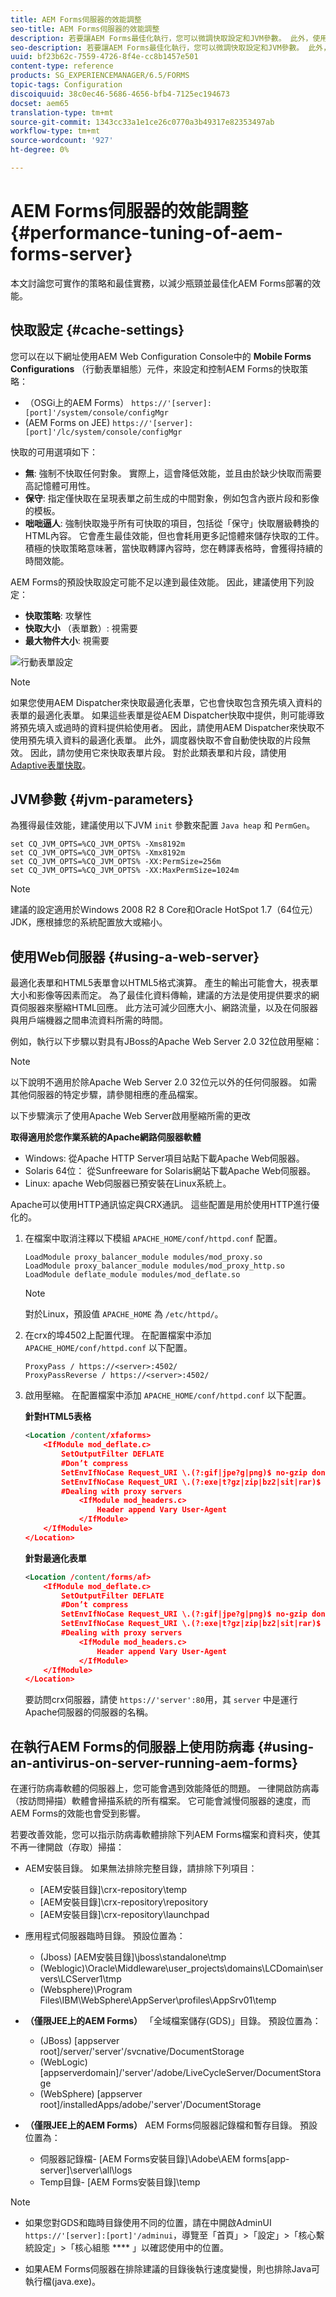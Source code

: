 ```yaml
---
title: AEM Forms伺服器的效能調整
seo-title: AEM Forms伺服器的效能調整
description: 若要讓AEM Forms最佳化執行，您可以微調快取設定和JVM參數。 此外，使用網頁伺服器可增強AEM Forms部署的效能。
seo-description: 若要讓AEM Forms最佳化執行，您可以微調快取設定和JVM參數。 此外，使用網頁伺服器可增強AEM Forms部署的效能。
uuid: bf23b62c-7559-4726-8f4e-cc8b1457e501
content-type: reference
products: SG_EXPERIENCEMANAGER/6.5/FORMS
topic-tags: Configuration
discoiquuid: 38c0ec46-5686-4656-bfb4-7125ec194673
docset: aem65
translation-type: tm+mt
source-git-commit: 1343cc33a1e1ce26c0770a3b49317e82353497ab
workflow-type: tm+mt
source-wordcount: '927'
ht-degree: 0%

---
```



# AEM Forms伺服器的效能調整{#performance-tuning-of-aem-forms-server}

本文討論您可實作的策略和最佳實務，以減少瓶頸並最佳化AEM Forms部署的效能。

## 快取設定 {#cache-settings}

您可以在以下網址使用AEM Web Configuration Console中的 **Mobile Forms Configurations** （行動表單組態）元件，來設定和控制AEM Forms的快取策略：

* （OSGi上的AEM Forms） `https://'[server]:[port]'/system/console/configMgr`
* (AEM Forms on JEE) `https://'[server]:[port]'/lc/system/console/configMgr`

快取的可用選項如下：

* **無**: 強制不快取任何對象。 實際上，這會降低效能，並且由於缺少快取而需要高記憶體可用性。
* **保守**: 指定僅快取在呈現表單之前生成的中間對象，例如包含內嵌片段和影像的模板。
* **咄咄逼人**: 強制快取幾乎所有可快取的項目，包括從「保守」快取層級轉換的HTML內容。 它會產生最佳效能，但也會耗用更多記憶體來儲存快取的工件。 積極的快取策略意味著，當快取轉譯內容時，您在轉譯表格時，會獲得持續的時間效能。

AEM Forms的預設快取設定可能不足以達到最佳效能。 因此，建議使用下列設定：

* **快取策略**: 攻擊性
* **快取大小** （表單數）: 視需要
* **最大物件大小**: 視需要

![行動表單設定](assets/snap.png)

>[!NOTE]
>
>如果您使用AEM Dispatcher來快取最適化表單，它也會快取包含預先填入資料的表單的最適化表單。 如果這些表單是從AEM Dispatcher快取中提供，則可能導致將預先填入或過時的資料提供給使用者。 因此，請使用AEM Dispatcher來快取不使用預先填入資料的最適化表單。 此外，調度器快取不會自動使快取的片段無效。 因此，請勿使用它來快取表單片段。 對於此類表單和片段，請使用 [Adaptive表單快取](../../forms/using/configure-adaptive-forms-cache.md)。

## JVM參數 {#jvm-parameters}

為獲得最佳效能，建議使用以下JVM `init` 參數來配置 `Java heap` 和 `PermGen`。

```shell
set CQ_JVM_OPTS=%CQ_JVM_OPTS% -Xms8192m
set CQ_JVM_OPTS=%CQ_JVM_OPTS% -Xmx8192m
set CQ_JVM_OPTS=%CQ_JVM_OPTS% -XX:PermSize=256m
set CQ_JVM_OPTS=%CQ_JVM_OPTS% -XX:MaxPermSize=1024m
```

>[!NOTE]
>
>建議的設定適用於Windows 2008 R2 8 Core和Oracle HotSpot 1.7（64位元）JDK，應根據您的系統配置放大或縮小。

## 使用Web伺服器 {#using-a-web-server}

最適化表單和HTML5表單會以HTML5格式演算。 產生的輸出可能會大，視表單大小和影像等因素而定。 為了最佳化資料傳輸，建議的方法是使用提供要求的網頁伺服器來壓縮HTML回應。 此方法可減少回應大小、網路流量，以及在伺服器與用戶端機器之間串流資料所需的時間。

例如，執行以下步驟以對具有JBoss的Apache Web Server 2.0 32位啟用壓縮：

>[!NOTE]
>
>以下說明不適用於除Apache Web Server 2.0 32位元以外的任何伺服器。 如需其他伺服器的特定步驟，請參閱相應的產品檔案。

以下步驟演示了使用Apache Web Server啟用壓縮所需的更改

**取得適用於您作業系統的Apache網路伺服器軟體**

* Windows: 從Apache HTTP Server項目站點下載Apache Web伺服器。
* Solaris 64位： 從Sunfreeware for Solaris網站下載Apache Web伺服器。
* Linux: apache Web伺服器已預安裝在Linux系統上。

Apache可以使用HTTP通訊協定與CRX通訊。 這些配置是用於使用HTTP進行優化的。

1. 在檔案中取消注釋以下模組 `APACHE_HOME/conf/httpd.conf` 配置。

   ```shell
   LoadModule proxy_balancer_module modules/mod_proxy.so
   LoadModule proxy_balancer_module modules/mod_proxy_http.so
   LoadModule deflate_module modules/mod_deflate.so
   ```

   >[!NOTE]
   >
   >對於Linux，預設值 `APACHE_HOME` 為 `/etc/httpd/`。

1. 在crx的埠4502上配置代理。
在配置檔案中添加 `APACHE_HOME/conf/httpd.conf` 以下配置。

   ```shell
   ProxyPass / https://<server>:4502/
   ProxyPassReverse / https://<server>:4502/
   ```

1. 啟用壓縮。 在配置檔案中添加 `APACHE_HOME/conf/httpd.conf` 以下配置。

   **針對HTML5表格**

   ```xml
   <Location /content/xfaforms>
       <IfModule mod_deflate.c>
           SetOutputFilter DEFLATE
           #Don’t compress
           SetEnvIfNoCase Request_URI \.(?:gif|jpe?g|png)$ no-gzip dont-vary
           SetEnvIfNoCase Request_URI \.(?:exe|t?gz|zip|bz2|sit|rar)$ no-gzip dont-vary
           #Dealing with proxy servers
               <IfModule mod_headers.c>
                   Header append Vary User-Agent
               </IfModule>
       </IfModule>
   </Location>
   ```

   **針對最適化表單**

   ```xml
   <Location /content/forms/af>
       <IfModule mod_deflate.c>
           SetOutputFilter DEFLATE
           #Don’t compress
           SetEnvIfNoCase Request_URI \.(?:gif|jpe?g|png)$ no-gzip dont-vary
           SetEnvIfNoCase Request_URI \.(?:exe|t?gz|zip|bz2|sit|rar)$ no-gzip dont-vary
           #Dealing with proxy servers
               <IfModule mod_headers.c>
                   Header append Vary User-Agent
               </IfModule>
       </IfModule>
   </Location>
   ```

   要訪問crx伺服器，請使 `https://'server':80`用，其 `server` 中是運行Apache伺服器的伺服器的名稱。

## 在執行AEM Forms的伺服器上使用防病毒 {#using-an-antivirus-on-server-running-aem-forms}

在運行防病毒軟體的伺服器上，您可能會遇到效能降低的問題。 一律開啟防病毒（按訪問掃描）軟體會掃描系統的所有檔案。 它可能會減慢伺服器的速度，而AEM Forms的效能也會受到影響。

若要改善效能，您可以指示防病毒軟體排除下列AEM Forms檔案和資料夾，使其不再一律開啟（存取）掃描：

* AEM安裝目錄。 如果無法排除完整目錄，請排除下列項目：

   * [AEM安裝目錄]\crx-repository\temp
   * [AEM安裝目錄]\crx-repository\repository
   * [AEM安裝目錄]\crx-repository\launchpad

* 應用程式伺服器臨時目錄。 預設位置為：

   * (Jboss) [AEM安裝目錄]\jboss\standalone\tmp
   * (Weblogic)\Oracle\Middleware\user_projects\domains\LCDomain\servers\LCServer1\tmp
   * (Websphere)\Program Files\IBM\WebSphere\AppServer\profiles\AppSrv01\temp

* **（僅限JEE上的AEM Forms）** 「全域檔案儲存(GDS)」目錄。 預設位置為：

   * (JBoss) [appserver root]/server/&#39;server&#39;/svcnative/DocumentStorage
   * (WebLogic) [appserverdomain]/&#39;server&#39;/adobe/LiveCycleServer/DocumentStorage
   * (WebSphere) [appserver root]/installedApps/adobe/&#39;server&#39;/DocumentStorage

* **（僅限JEE上的AEM Forms）** AEM Forms伺服器記錄檔和暫存目錄。 預設位置為：

   * 伺服器記錄檔- [AEM Forms安裝目錄]\Adobe\AEM forms\[app-server]\server\all\logs
   * Temp目錄- [AEM Forms安裝目錄]\temp

>[!NOTE]
>
>* 如果您對GDS和臨時目錄使用不同的位置，請在中開啟AdminUI `https://'[server]:[port]'/adminui`，導覽至「首頁」>「設定」>「核心繫統設定」>「核心組態 **** 」以確認使用中的位置。

* 如果AEM Forms伺服器在排除建議的目錄後執行速度變慢，則也排除Java可執行檔(java.exe)。



